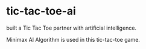 
# tic-tac-toe-ai
built a Tic Tac Toe partner with artificial intelligence.

Minimax AI Algorithm is used in this tic-tac-toe game.
